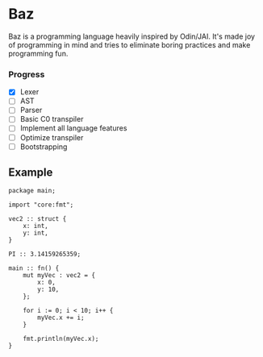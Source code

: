 # Baz

Baz is a programming language heavily inspired by Odin/JAI. It's made joy of programming in mind and tries to eliminate boring practices and make programming fun.

### Progress

- [x] Lexer
- [ ] AST
- [ ] Parser
- [ ] Basic C0 transpiler
- [ ] Implement all language features
- [ ] Optimize transpiler
- [ ] Bootstrapping

##  Example

```odin
package main;

import "core:fmt";

vec2 :: struct {
    x: int,
    y: int,
}

PI :: 3.14159265359;

main :: fn() {
    mut myVec : vec2 = {
        x: 0,
        y: 10,
    };
    
    for i := 0; i < 10; i++ {
        myVec.x += i;
    }
    
    fmt.println(myVec.x);
}
```
